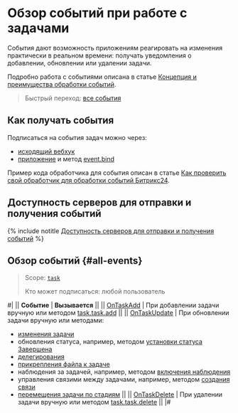 # Обзор событий при работе с задачами

События дают возможность приложениям реагировать на изменения практически в реальном времени: получать уведомления о добавлении, обновлении или удалении задачи.

Подробно работа с событиями описана в статье [Концепция и преимущества обработки событий](../../events/index.md).

> Быстрый переход: [все события](#all-events)

## Как получать события

Подписаться на события задач можно через:

-  [исходящий вебхук](../../../local-integrations/local-webhooks.md)
-  [приложение](../../app-installation/index.md) и метод [event.bind](../../events/event-bind.md)

Пример кода обработчика для события описан в статье [Как проверить свой обработчик для обработки событий Битрикс24](../../events/test-handler.md).

## Доступность серверов для отправки и получения событий

{% include notitle [Доступность серверов для отправки и получения событий](../../../_includes/events-index.md) %}

## Обзор событий {#all-events}

> Scope: [`task`](../../scopes/permissions.md)
>
> Кто может подписаться: любой пользователь

#|
|| **Событие** | **Вызывается** ||
|| [OnTaskAdd](./on-task-add.md) | При добавлении задачи вручную или методом [task.task.add](../tasks-task-add.md) ||
|| [OnTaskUpdate](./on-task-update.md) | При обновлении задачи вручную или методами:
- [изменения задачи](../tasks-task-update.md)
- обновления статуса, например, методом [установки статуса Завершена](../tasks-task-complete.md)
- [делегирования](../tasks-task-delegate.md)
- [прикрепления файла к задаче](../tasks-task-files-attach.md)
- наблюдения за задачей, например, методом [включения наблюдения](../tasks-task-start-watch.md)
- управления связими между задачами, например, методом [создания связи](../task-dependence-add.md)
- [перемещения задачи по стадиям](../stages/task-stages-move-task.md) ||
|| [OnTaskDelete](./on-task-delete.md) | При удалении задачи вручную или методом [task.task.delete](../tasks-task-delete.md) ||
|#